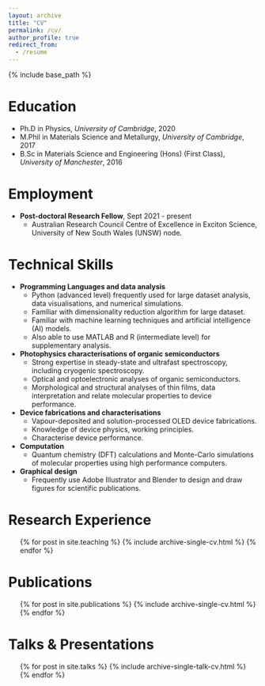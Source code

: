 ```yaml
---
layout: archive
title: "CV"
permalink: /cv/
author_profile: true
redirect_from:
  - /resume
---
```


{% include base_path %}

Education
======
* Ph.D in Physics, *University of Cambridge*, 2020
* M.Phil in Materials Science and Metallurgy, *University of Cambridge*, 2017
* B.Sc in Materials Science and Engineering (Hons) (First Class), *University of Manchester*, 2016

Employment
======
* **Post-doctoral Research Fellow**, Sept 2021 - present
  * Australian Research Council Centre of Excellence in Exciton Science, University of New South Wales (UNSW) node.

Technical Skills
======
* **Programming Languages and data analysis**
  * Python (advanced level) frequently used for large dataset analysis, data visualisations, and numerical simulations.
  * Familiar with dimensionality reduction algorithm for large dataset.
  * Familiar with machine learning techniques and artificial intelligence (AI) models.
  * Also able to use MATLAB and R (intermediate level) for supplementary analysis.
* **Photophysics characterisations of organic semiconductors**
  * Strong expertise in steady-state and ultrafast spectroscopy, including cryogenic spectroscopy.
  * Optical and optoelectronic analyses of organic semiconductors.
  * Morphological and structural analyses of thin films, data interpretation and relate molecular properties to device performance.
* **Device fabrications and characterisations**
  * Vapour-deposited and solution-processed OLED device fabrications.
  * Knowledge of device physics, working principles.
  * Characterise device performance.
* **Computation**
  * Quantum chemistry (DFT) calculations and Monte-Carlo simulations of molecular properties using high performance computers.
* **Graphical design**
  * Frequently use Adobe Illustrator and Blender to design and draw figures for scientific publications.

Research Experience
======
  <ul>{% for post in site.teaching %}
    {% include archive-single-cv.html %}
  {% endfor %}</ul>
  
Publications
======
  <ul>{% for post in site.publications %}
    {% include archive-single-cv.html %}
  {% endfor %}</ul>
  
Talks & Presentations
======
  <ul>{% for post in site.talks %}
    {% include archive-single-talk-cv.html %}
  {% endfor %}</ul>
  
 
<!-- Service and leadership
======
* Currently signed in to 43 different slack teams -->
